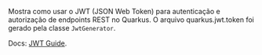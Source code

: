 Mostra como usar o JWT (JSON Web Token) para autenticação e autorização de endpoints REST no Quarkus. O arquivo quarkus.jwt.token foi gerado pela classe `JwtGenerator`.

Docs: [JWT Guide](https://quarkus.io/guides/security-jwt).
